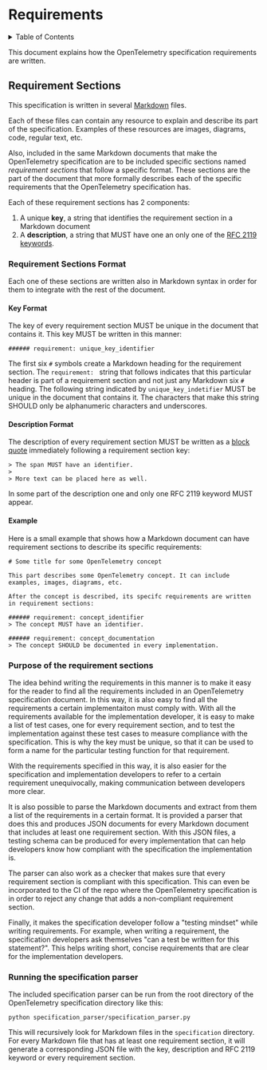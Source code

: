 # Requirements

<details>
<summary>
Table of Contents
</summary>
<!-- Re-generate TOC with `markdown-toc --no-first-h1 -i` -->

<!-- toc -->

- [Requirement Sections](#requirement-sections)
  * [Requirement Sections Format](#requirement-sections-format)
    + [Key Format](#key-format)
    + [Description Format](#description-format)
    + [Example](#example)
  * [Purpose of the requirement sections](#purpose-of-the-requirement-sections)

<!-- tocstop -->

</details>

This document explains how the OpenTelemetry specification requirements are written.

## Requirement Sections

This specification is written in several [Markdown](https://github.github.com/gfm/) files.

Each of these files can contain any resource to explain and describe its part of the specification.
Examples of these resources are images, diagrams, code, regular text, etc.

Also, included in the same Markdown documents that make the OpenTelemetry specification
are to be included specific sections named _requirement sections_ that follow a specific
format. These sections are the part of the document that more formally describes each of
the specific requirements that the OpenTelemetry specification has.

Each of these requirement sections has 2 components:

1. A unique **key**, a string that identifies the requirement section in a Markdown document
2. A **description**, a string that MUST have one an only one of the [RFC 2119 keywords](https://tools.ietf.org/html/rfc2119).

### Requirement Sections Format

Each one of these sections are written also in Markdown syntax in order for them to integrate
with the rest of the document.

#### Key Format

The key of every requirement section MUST be unique in the document that contains it. This key
MUST be written in this manner:

```
###### requirement: unique_key_identifier
```

The first six `#` symbols create a Markdown heading for the requirement section. The `requirement: `
string that follows indicates that this particular header is part of a requirement section and not
just any Markdown six `#` heading. The following string indicated by `unique_key_indetifier` MUST be
unique in the document that contains it. The characters that make this string SHOULD only be
alphanumeric characters and underscores.

#### Description Format

The description of every requirement section MUST be written as a
[block quote](https://github.github.com/gfm/#block-quotes) immediately following a requirement section key:

```
> The span MUST have an identifier.
>
> More text can be placed here as well.
```

In some part of the description one and only one RFC 2119 keyword MUST appear.

#### Example

Here is a small example that shows how a Markdown document can have requirement sections to describe
its specific requirements:

```
# Some title for some OpenTelemetry concept

This part describes some OpenTelemetry concept. It can include examples, images, diagrams, etc.

After the concept is described, its specifc requirements are written in requirement sections:

###### requirement: concept_identifier
> The concept MUST have an identifier.

###### requirement: concept_documentation
> The concept SHOULD be documented in every implementation.
```

### Purpose of the requirement sections

The idea behind writing the requirements in this manner is to make it easy for the reader to find all the
requirements included in an OpenTelemetry specification document. In this way, it is also easy to find all
the requirements a certain implementaiton must comply with. With all the requirements available for the
implementation developer, it is easy to make a list of test cases, one for every requirement section, and
to test the implementation against these test cases to measure compliance with the specification. This is
why the key must be unique, so that it can be used to form a name for the particular testing function for
that requirement.

With the requirements specified in this way, it is also easier for the specification and implementation
developers to refer to a certain requirement unequivocally, making communication between developers more
clear.

It is also possible to parse the Markdown documents and extract from them a list of the requirements in a
certain format. It is provided a parser that does this and produces JSON documents for every Markdown document
that includes at least one requirement section. With this JSON files, a testing schema can be produced for
every implementation that can help developers know how compliant with the specification the implementation is.

The parser can also work as a checker that makes sure that every requirement section is compliant with this
specification. This can even be incorporated to the CI of the repo where the OpenTelemetry specification is
in order to reject any change that adds a non-compliant requirement section.

Finally, it makes the specification developer follow a "testing mindset" while writing requirements. For example,
when writing a requirement, the specification developers ask themselves "can a test be written for this statement?".
This helps writing short, concise requirements that are clear for the implementation developers.

### Running the specification parser

The included specification parser can be run from the root directory of the OpenTelemetry specification directory
like this:

```
python specification_parser/specification_parser.py
```

This will recursively look for Markdown files in the `specification` directory. For every Markdown file that has at
least one requirement section, it will generate a corresponding JSON file with the key, description and RFC 2119
keyword or every requirement section.
